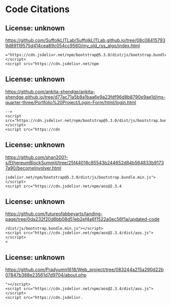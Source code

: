# Code Citations

## License: unknown
https://github.com/SuffolkLITLab/SuffolkLITLab.github.io/tree/08c084157939d89119575d414cea89c054cc9560/my_old_rss_algo/index.html

```
="https://cdn.jsdelivr.net/npm/bootstrap@5.3.0/dist/js/bootstrap.bundle.min.js"></script>
<script src="https://cdn.jsdelivr.net/npm
```


## License: unknown
https://github.com/ankita-shendge/ankita-shendge.github.io/tree/d77ac71a5b8a1baa6e9a23fdf96d8b8790e9ae1d/ms-quarter-three/Portfolio%20Project/Login-Form/html/login.html

```
-->
<script src="https://cdn.jsdelivr.net/npm/bootstrap@5.3.0/dist/js/bootstrap.bundle.min.js"></script>
<script src="https://cdn
```


## License: unknown
https://github.com/shan2001-s/EthereumBlockSummit/tree/25f44018c85543b244652d84b564833b91737a90/becomeInvolver.html

```
jsdelivr.net/npm/bootstrap@5.3.0/dist/js/bootstrap.bundle.min.js"></script>
<script src="https://cdn.jsdelivr.net/npm/aos@2.3.4
```


## License: unknown
https://github.com/futureofabbeyarts/landing-page/tree/0da232f20d8bb08d51eb2ef4a6f1522a0ec56f1a/updated-code

```
/dist/js/bootstrap.bundle.min.js"></script>
<script src="https://cdn.jsdelivr.net/npm/aos@2.3.4/dist/aos.js"></script>
<
```


## License: unknown
https://github.com/Pradyumn1618/Web_project/tree/083244a215a290d22b07847b388e23561d7d9704/about.php

```
"></script>
<script src="https://cdn.jsdelivr.net/npm/aos@2.3.4/dist/aos.js"></script>
<script src="https://cdn.jsdelivr.
```

